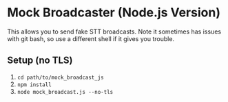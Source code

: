 Mock Broadcaster (Node.js Version)
==================================

This allows you to send fake STT broadcasts.  Note it sometimes has issues with git bash, so use a different shell if it gives you trouble.

Setup (no TLS)
--------------
1. `cd path/to/mock_broadcast_js`
2. `npm install`
3. `node mock_broadcast.js --no-tls`